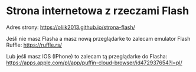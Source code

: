 # Strona internetowa z rzeczami Flash

Adres strony: https://oliik2013.github.io/strona-flash/

Jeśli nie masz Flasha a masz nową przeglądarke to zalecam emulator Flash Ruffle: https://ruffle.rs/

Lub jeśli masz IOS (IPhone) to zalecam tą przeglądarke do Flasha: https://apps.apple.com/pl/app/puffin-cloud-browser/id472937654?l=pl/

